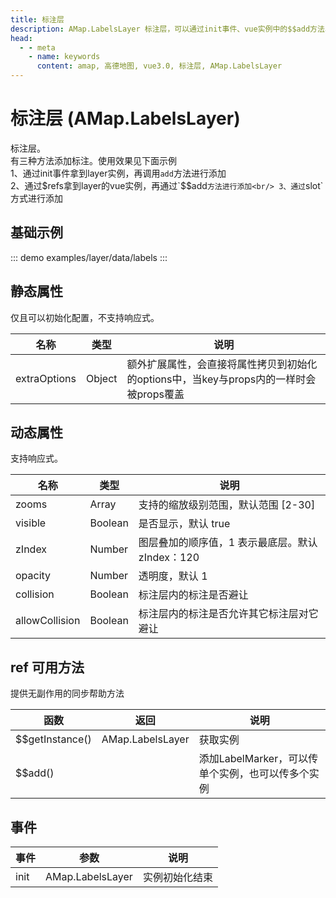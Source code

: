 ```yaml
---
title: 标注层
description: AMap.LabelsLayer 标注层，可以通过init事件、vue实例中的$$add方法、slot三种方式添加标注
head:
  - - meta
    - name: keywords
      content: amap, 高德地图, vue3.0, 标注层, AMap.LabelsLayer
---
```


# 标注层 (AMap.LabelsLayer)
标注层。<br/>
有三种方法添加标注。使用效果见下面示例<br/>
1、通过init事件拿到layer实例，再调用`add`方法进行添加<br/>
2、通过$refs拿到layer的vue实例，再通过`$$add`方法进行添加<br/>
3、通过`slot`方式进行添加

## 基础示例

::: demo
examples/layer/data/labels
:::


## 静态属性
仅且可以初始化配置，不支持响应式。

名称 | 类型 | 说明
---|---|---|
extraOptions | Object | 额外扩展属性，会直接将属性拷贝到初始化的options中，当key与props内的一样时会被props覆盖

## 动态属性
支持响应式。

名称 | 类型 | 说明
---|---|---|
zooms | Array | 支持的缩放级别范围，默认范围 [2-30]
visible | Boolean | 是否显示，默认 true
zIndex | Number | 图层叠加的顺序值，1 表示最底层。默认 zIndex：120
opacity | Number | 透明度，默认 1
collision | Boolean | 标注层内的标注是否避让
allowCollision | Boolean | 标注层内的标注是否允许其它标注层对它避让

## ref 可用方法
提供无副作用的同步帮助方法

函数 | 返回 | 说明
---|---|---|
$$getInstance() | AMap.LabelsLayer | 获取实例
$$add() | | 添加LabelMarker，可以传单个实例，也可以传多个实例

## 事件

事件 | 参数 | 说明
---|---|---|
init | AMap.LabelsLayer | 实例初始化结束


